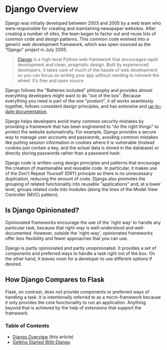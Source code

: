 # Django Overview

Django was initially developed between 2003 and 2005 by a web team who were responsible for creating and maintaining newspaper websites. After creating a number of sites, the team began to factor out and reuse lots of common code and design patterns. This common code evolved into a generic web development framework, which was open-sourced as the "Django" project in July 2005.

> [Django](https://www.djangoproject.com/) is a high-level Python web framework that encourages rapid development and clean, pragmatic design. Built by experienced developers, it takes care of much of the hassle of web development, so you can focus on writing your app without needing to reinvent the wheel. It’s free and open source.

Django follows the "Batteries included" philosophy and provides almost everything developers might want to do "out of the box". Because everything you need is part of the one "product", it all works seamlessly together, follows consistent design principles, and has extensive and [up-to-date documentation](https://docs.djangoproject.com/en/4.1/).

Django helps developers avoid many common security mistakes by providing a framework that has been engineered to "do the right things" to protect the website automatically. For example, Django provides a secure way to manage user accounts and passwords, avoiding common mistakes like putting session information in cookies where it is vulnerable (instead cookies just contain a key, and the actual data is stored in the database) or directly storing passwords rather than a password hash.

Django code is written using design principles and patterns that encourage the creation of maintainable and reusable code. In particular, it makes use of the Don't Repeat Yourself (DRY) principle so there is no unnecessary duplication, reducing the amount of code. Django also promotes the grouping of related functionality into reusable "applications" and, at a lower level, groups related code into modules (along the lines of the Model View Controller (MVC) pattern).

## Is Django Opinionated?

Opinionated frameworks encourage the use of the 'right way' to handle any particular task, because that right-way is well-understood and well-documented. However, outside the 'right-way', opinionated frameworks offer less flexibility and fewer approaches that you can use.

Django is partly opinionated and partly unopinionated. It provides a set of components and preferred ways to handle a task right out of the box. On the other hand, it leaves room for a developer to use different options if desired.

## How Django Compares to Flask

Flask, on contrast, does not provide components or preferred ways of handling a task. It is intentionally referred to as a micro-framework because it only provides the core functionality to run an application. Anything beyond that is achieved by the help of extensions that support the framework.

### Table of Contents

- [Django Overview](01_getting_started.md) (this article)
- [Getting Started With Django](01_getting_started.md)

